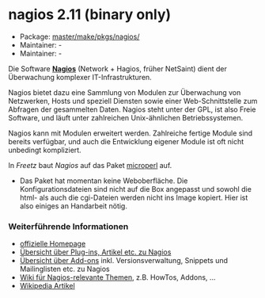 # nagios 2.11 (binary only)
 - Package: [master/make/pkgs/nagios/](https://github.com/Freetz-NG/freetz-ng/tree/master/make/pkgs/nagios/)
 - Maintainer: -
 - Maintainer: -

Die Software **[Nagios](http://www.nagios.org/)**
(Network + Hagios, früher NetSaint) dient der Überwachung komplexer
IT-Infrastrukturen.

Nagios bietet dazu eine Sammlung von Modulen zur Überwachung von
Netzwerken, Hosts und speziell Diensten sowie einer Web-Schnittstelle
zum Abfragen der gesammelten Daten. Nagios steht unter der GPL, ist also
Freie Software, und läuft unter zahlreichen Unix-ähnlichen
Betriebssystemen.

Nagios kann mit Modulen erweitert werden. Zahlreiche fertige Module sind
bereits verfügbar, und auch die Entwicklung eigener Module ist oft nicht
unbedingt kompliziert.

In *Freetz* baut *Nagios* auf das Paket
[microperl](microperl.md) auf.

 * Das Paket hat
momentan keine Weboberfläche. Die Konfigurationsdateien sind nicht auf
die Box angepasst und sowohl die html- als auch die cgi-Dateien werden
nicht ins Image kopiert. Hier ist also einiges an Handarbeit nötig.

### Weiterführende Informationen

-   [offizielle Homepage](http://www.nagios.org/)
-   [Übersicht über Plug-ins, Artikel etc. zu
    Nagios](http://nagiosexchange.org/)
-   [Übersicht über
    Add-ons](http://www.nagiosforge.org/) inkl.
    Versionsverwaltung, Snippets und Mailinglisten etc. zu Nagios
-   [Wiki für Nagios-relevante
    Themen](http://nagioswiki.org/), z.B. HowTos, Addons, ...
-   [Wikipedia
    Artikel](http://de.wikipedia.org/wiki/Nagios)



